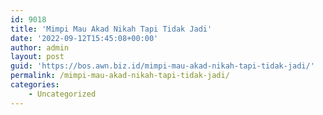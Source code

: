 ```yaml
---
id: 9018
title: 'Mimpi Mau Akad Nikah Tapi Tidak Jadi'
date: '2022-09-12T15:45:08+00:00'
author: admin
layout: post
guid: 'https://bos.awn.biz.id/mimpi-mau-akad-nikah-tapi-tidak-jadi/'
permalink: /mimpi-mau-akad-nikah-tapi-tidak-jadi/
categories:
    - Uncategorized
---
```


